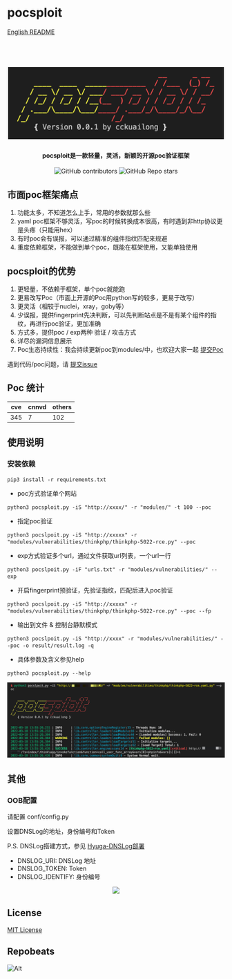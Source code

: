 # pocsploit

[English README](README.md)

<h1 align="center">
  <br>
  <img src="img/logo.png" width="500px" alt="Reapoc"></a>
</h1>

<h4 align="center">pocsploit是一款轻量，灵活，新颖的开源poc验证框架</h4>

<p align="center">
<img alt="GitHub contributors" src="https://img.shields.io/github/contributors/cckuailong/pocsploit">
<img alt="GitHub Repo stars" src="https://img.shields.io/github/stars/cckuailong/pocsploit?style=social">
</p>

## 市面poc框架痛点

1. 功能太多，不知道怎么上手，常用的参数就那么些
2. yaml poc框架不够灵活，写poc的时候转换成本很高，有时遇到非http协议更是头疼（只能用hex）
3. 有时poc会有误报，可以通过精准的组件指纹匹配来规避
4. 重度依赖框架，不能做到单个poc，既能在框架使用，又能单独使用

## pocsploit的优势

1. 更轻量，不依赖于框架，单个poc就能跑
2. 更易改写Poc（市面上开源的Poc用python写的较多，更易于改写）
3. 更灵活（相较于nuclei，xray，goby等）
3. 少误报，提供fingerprint先决判断，可以先判断站点是不是有某个组件的指纹，再进行poc验证，更加准确
4. 方式多，提供poc / exp两种 验证 / 攻击方式
5. 详尽的漏洞信息展示
6. Poc生态持续性：我会持续更新poc到modules/中，也欢迎大家一起 [提交Poc](https://github.com/cckuailong/pocsploit/pulls/new)

遇到代码/poc问题，请 [提交issue](https://github.com/cckuailong/pocsploit/issues/new)

## Poc 统计

|  cve   | cnnvd  | others |
|--------|--------|--------|
|   345  |   7    |   102  |

## 使用说明

### 安装依赖

```
pip3 install -r requirements.txt
```

- poc方式验证单个网站

```
python3 pocsploit.py -iS "http://xxxx/" -r "modules/" -t 100 --poc
```

- 指定poc验证

```
python3 pocslpoit.py -iS "http://xxxxx" -r "modules/vulnerabilities/thinkphp/thinkphp-5022-rce.py" --poc
```

- exp方式验证多个url，通过文件获取url列表，一个url一行

```
python3 pocslpoit.py -iF "urls.txt" -r "modules/vulnerabilities/" --exp
```

- 开启fingerprint预验证，先验证指纹，匹配后进入poc验证

```
python3 pocslpoit.py -iS "http://xxxxx" -r "modules/vulnerabilities/thinkphp/thinkphp-5022-rce.py" --poc --fp
```

- 输出到文件 & 控制台静默模式

```
python3 pocslpoit.py -iS "http://xxxx" -r "modules/vulnerabilities/" --poc -o result/result.log -q
```

- 具体参数及含义参见help

```
python3 pocsploit.py --help
```

![demo](img/demo.png)

## 其他

### OOB配置

请配置 conf/config.py

设置DNSLog的地址，身份编号和Token

P.S. DNSLog搭建方式，参见 [Hyuga-DNSLog部署](doc/DNSLog.md)

- DNSLOG_URI: DNSLog 地址
- DNSLOG_TOKEN: Token
- DNSLOG_IDENTIFY: 身份编号

<p align="center">
<a href="https://github.com/cckuailong/pocsploit/graphs/contributors">
  <img src="https://contrib.rocks/image?repo=cckuailong/pocsploit&max=100">
</a>
</p>

## License

[MIT License](LICENSE)

## Repobeats

![Alt](https://repobeats.axiom.co/api/embed/2078746e0f31620848dc0746df2f6bc5badf8f62.svg "Repobeats analytics image")
